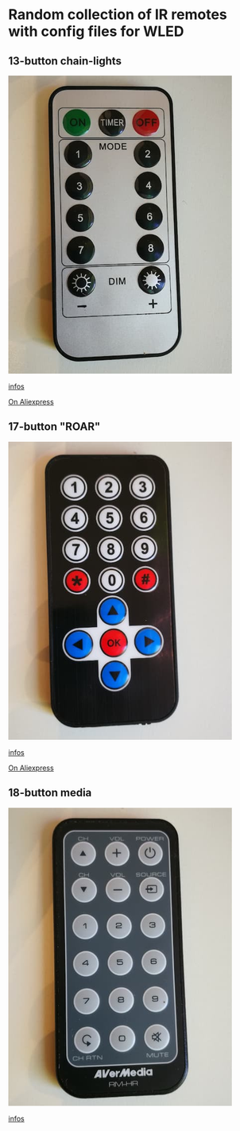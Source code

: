 # Random collection of IR remotes with config files for WLED


## 13-button chain-lights

![](13b-1/preview.jpg)

[infos](13b-1/)

[On Aliexpress](https://s.click.aliexpress.com/e/_9gupoe)

## 17-button "ROAR" 

![](17b-1/preview.jpg)

[infos](17b-1/)

[On Aliexpress](https://s.click.aliexpress.com/e/_AUo2ua)


## 18-button media

![](18b-1/preview.jpg)

[infos](18b-1/)
